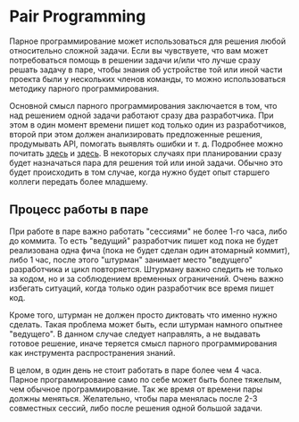 
# Pair Programming
Парное программирование может использоваться для решения любой относительно сложной задачи. Если вы чувствуете, что вам может потребоваться помощь в решении задачи и/или что лучше сразу решать задачу в паре, чтобы знания об устройстве той или иной части проекта были у нескольких членов команды, то можно использоваться методику парного программирования.

Основной смысл парного программирования заключается в том, что над решением одной задачи работают сразу два разработчика. При этом в один момент времени пишет код только один из разработчиков, второй при этом должен анализировать предложенные решения, продумывать API, помогать выявлять ошибки и т. д. Подробнее можно почитать [здесь](https://en.wikipedia.org/wiki/Pair_programming) и [здесь](https://habr.com/ru/post/151563/). В некоторых случаях при планировании сразу будет назначаться пара для решения той или иной задачи. Обычно это будет происходить в том случае, когда нужно будет опыт старшего коллеги передать более младшему.

## Процесс работы в паре
При работе в паре важно работать "сессиями" не более 1-го часа, либо до коммита. То есть "ведущий" разработчик пишет код пока не будет реализована одна фича (пока не будет сделан один атомарный коммит), либо 1 час, после этого "штурман" занимает место "ведущего" разработчика и цикл повторяется. Штурману важно следить не только за кодом, но и за соблюдением временных ограничений. Очень важно избегать ситуаций, когда только один разработчик все время пишет код. 

Кроме того, штурман не должен просто диктовать что именно нужно сделать. Такая проблема может быть, если штурман намного опытнее "ведущего". В данном случае следует направлять, а не выдавать готовое решение, иначе теряется смысл парного программирования как инструмента распространения знаний.

В целом, в один день не стоит работать в паре более чем 4 часа. Парное программирование само по себе может быть более тяжелым, чем обычное программирование. Так же время от времени пары должны меняться. Желательно, чтобы пара менялась после 2-3 совместных сессий, либо после решения одной большой задачи.
